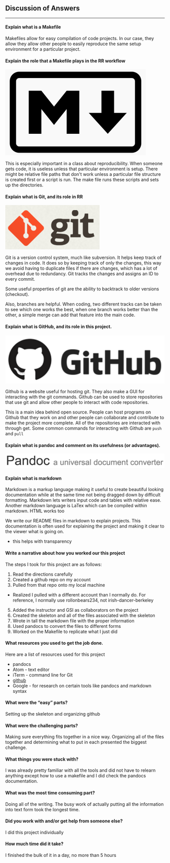 ## Discussion of Answers
---

#### Explain what is a Makefile

Makefiles allow for easy compilation of code projects. In our case, they allow they allow other people to easily reproduce the same setup environment for a particular project.

#### Explain the role that a Makefile plays in the RR workflow
![markdownLogo](../../images/markdown-logo.png)

 This is especially important in a class about reproducibility. When someone gets code, it is useless unless that particular environment is setup. There might be relative file paths that don't work unless a particular file structure is created first or a script is run. The make file runs these scripts and sets up the directories.

#### Explain what is Git, and its role in RR

![gitLogo](../../images/git-logo.png)

Git is a version control system, much like subversion. It helps keep track of changes in code. It does so by keeping track of only the changes, this way we avoid having to duplicate files if there are changes, which has a lot of overhead due to redundancy. Git tracks the changes and assigns an ID to every commit.

Some useful properties of git are the ability to backtrack to older versions (checkout).

Also, branches are helpful. When coding, two different tracks can be taken to see which one works the best, when one branch works better than the other, a simple merge can add that feature into the main code.

#### Explain what is GitHub, and its role in this project.

![markdownLogo](../../images/github-logo.png)

Github is a website useful for hosting git. They also make a GUI for interacting with the git commands. Github can be used to store repositories that use git and allow other people to interact with code repositories.

This is a main idea behind open source. People can host programs on Github that they work on and other people can collaborate and contribute to make the project more complete. All of the repositories are interacted with through get.
Some common commands for interacting with Github are `push` and `pull`


#### Explain what is pandoc and comment on its usefulness (or advantages).
![markdownLogo](../../images/pandoc-logo.png)


#### Explain what is markdown

Markdown is a markup language making it useful to create beautiful looking documentation while at the same time not being dragged down by difficult formatting. Markdown lets writers input code and tables with relative ease. Another markdown language is LaTex which can be compiled within markdown. HTML works too

We write our README files in markdown to explain projects. This documentation is often used for explaining the project and making it clear to the viewer what is going on.
* this helps with transparency

#### Write a narrative about how you worked our this project

The steps I took for this project are as follows:
1. Read the directions carefully
2. Created a github repo on my account
3. Pulled from that repo onto my local machine
  * Realized I pulled with a different account than I normally do. For reference, I normally use rollonbears234, not irish-dancer-berkeley
5. Added the instructor and GSI as collaborators on the project
4. Created the skeleton and all of the files associated with the skeleton
5. Wrote in tall the markdown file with the proper information
6. Used pandocs to convert the files to different forms
7. Worked on the Makefile to replicate what I just did


#### What resources you used to get the job done.

Here are a list of resources used for this project
 * pandocs
 * Atom - text editor
 * iTerm - command line for Git
 * [github](https://github.com)
 * Google - for research on certain tools like pandocs and markdown syntax


#### What were the “easy” parts?
Setting up the skeleton and organizing github

#### What were the challenging parts?
Making sure everything fits together in a nice way. Organizing all of the files together and determining what to put in each presented the biggest challenge.

#### What things you were stuck with?
I was already pretty familiar with all the tools and did not have to relearn anything except how to use a makefile and I did check the pandocs documentation.

#### What was the most time consuming part?
Doing all of the writing. The busy work of actually putting all the information into text form took the longest time.

#### Did you work with and/or get help from someone else?
I did this project individually

#### How much time did it take?
I finished the bulk of it in a day, no more than 5 hours
